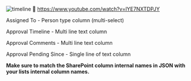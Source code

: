 
![timeline](https://user-images.githubusercontent.com/19437310/129636998-fdce3cd7-5860-4e63-9d37-a61a53ea60f8.gif)
🎥 https://www.youtube.com/watch?v=lYE7NXTDPJY

Assigned To - Person type column (multi-select) 

Approval Timeline - Multi line text column

Approval Comments - Multi line text column

Approval Pending Since - Single line of text column

**Make sure to match the SharePoint column internal names in JSON with your lists internal column names.**



